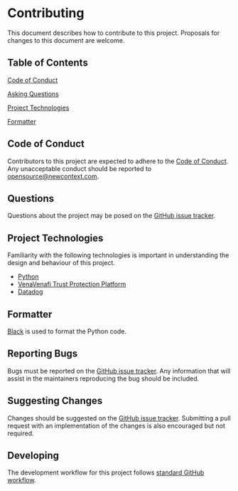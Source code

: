 # Contributing

This document describes how to contribute to this project.
Proposals for changes to this document are welcome.

## Table of Contents

[Code of Conduct](#code-of-conduct)

[Asking Questions](#asking-questions)

[Project Technologies](#project-technologies)

[Formatter](#formatter)

## Code of Conduct

Contributors to this project are expected to adhere to the
[Code of Conduct](CODE_OF_CONDUCT.md). Any unacceptable conduct
should be reported to opensource@newcontext.com.

## Questions

Questions about the project may be posed on the
[GitHub issue tracker][github-issue-tracker].

## Project Technologies

Familiarity with the following technologies is important in
understanding the design and behaviour of this project.

- [Python][python]
- [VenaVenafi Trust Protection Platform][venafi]
- [Datadog][datadog]

## Formatter

[Black](https://github.com/psf/black) is used to format the Python code.

## Reporting Bugs

Bugs must be reported on the
[GitHub issue tracker][github-issue-tracker]. Any information that will assist in the maintainers reproducing the bug should be included.

## Suggesting Changes

Changes should be suggested on the
[GitHub issue tracker][github-issue-tracker]. Submitting a pull request with an implementation of the changes is also encouraged but not required.

## Developing

The development workflow for this project follows
[standard GitHub workflow](fork-a-repo).


<!-- Markdown links and image definitions -->
[datadog]: https://www.datadoghq.com/
[fork-a-repo]: https://help.github.com/articles/fork-a-repo/
[github-issue-tracker]: https://github.com/newcontext-oss/datadog-venafi-checks/issues
[python]: https://www.python.org/
[venafi]: https://venafi.com
